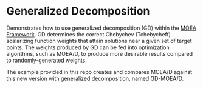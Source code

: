 # Generalized Decomposition

Demonstrates how to use generalized decomposition (GD) within the [MOEA Framework](http://github.com/MOEAFramework/MOEAFramework).
GD determines the correct Chebychev (Tchebycheff) scalarizing function weights that attain solutions near a given set of target
points.  The weights produced by GD can be fed into optimization algorithms, such as MOEA/D, to produce more desirable results
compared to randomly-generated weights.

The example provided in this repo creates and compares MOEA/D against this new version with generalized decomposition, named GD-MOEA/D.
